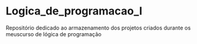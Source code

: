 # Logica_de_programacao_I
Repositório dedicado ao armazenamento dos projetos criados durante os meuscurso de lógica de programação
